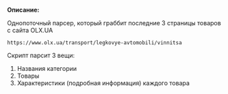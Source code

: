 **Описание:**

Однопоточный парсер, который граббит последние 3 страницы товаров с сайта OLX.UA

    https://www.olx.ua/transport/legkovye-avtomobili/vinnitsa
    
    
Скрипт парсит 3 вещи:

1. Названия категории
2. Товары
3. Характеристики (подробная информация) каждого товара
